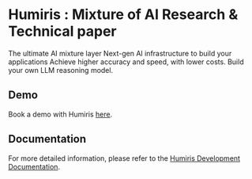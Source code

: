 # Humiris : Mixture of AI Research & Technical paper

The ultimate AI mixture layer
Next-gen AI infrastructure to build your applications
Achieve higher accuracy and speed, with lower costs.
Build your own LLM reasoning model.

## Demo

Book a demo with Humiris [here](https://www.humiris.ai/).

## Documentation

For more detailed information, please refer to the [Humiris Development Documentation](https://docs.humiris.ai/development).
